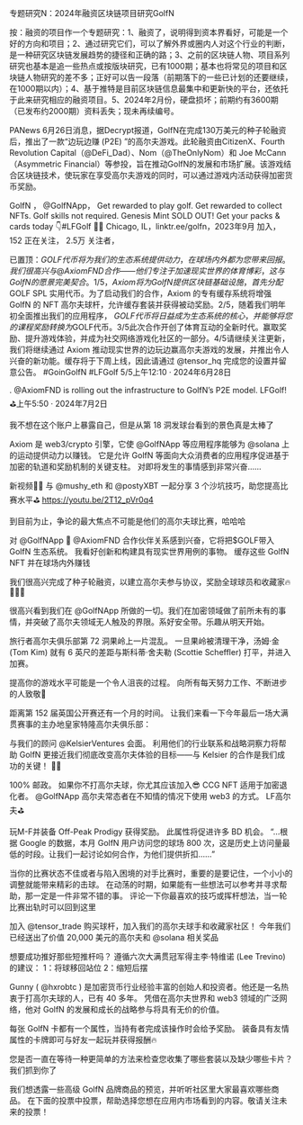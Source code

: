 专题研究N：2024年融资区块链项目研究GolfN


按：融资的项目作一个专题研究：1、融资了，说明得到资本界看好，可能是一个好的方向和项目；2、通过研究它们，可以了解外界或圈内人对这个行业的判断，是一种研究区块链发展趋势的捷径和正确的路；3、之前的区块链人物、项目系列研究也基本是追一些热点或按版块研究，已有1000期；基本也将常见的项目和区块链人物研究的差不多；正好可以告一段落（前期落下的一些已计划的还要继续，在1000期以内）；4、基于推特是目前区块链信息最集中和更新快的平台，还依托于此来研究相应的融资项目。5、2024年2月份，硬盘损坏；前期约有3600期（已发布约2000期）资料丢失；现未再续编号。


PANews 6月26日消息，据Decrypt报道，GolfN在完成130万美元的种子轮融资后，推出了一款“边玩边赚 (P2E) ”的高尔夫游戏。此轮融资由CitizenX、Fourth Revolution Capital（@DeFi_Dad）、Nom（@TheOnlyNom）和 Joe McCann（Asymmetric Financial）等参投，旨在推动GolfN的发展和市场扩展。该游戏结合区块链技术，使玩家在享受高尔夫游戏的同时，可以通过游戏内活动获得加密货币奖励。

GolfN
，
@GolfNApp，
Get rewarded to play golf. Get rewarded to collect NFTs. Golf skills not required. Genesis Mint SOLD OUT! Get your packs & cards today 👇#LFGolf 🏌️‍♂️
Chicago, IL，linktr.ee/golfn，2023年9月 加入，
152 正在关注，
2.5万 关注者，


已置顶：$GOLF代币将为我们的生态系统提供动力，在球场内外都为您带来回报。我们很高兴与
@AxiomFND
合作——他们专注于加速现实世界的体育博彩，这与 GolfN 的愿景完美契合。1/5，Axiom 将为 GolfN 提供区块链基础设施，首先分配$GOLF SPL 实用代币。为了启动我们的合作，Axiom 的专有缓存系统将增强 GolfN 的 NFT 高尔夫球杆，允许缓存套装并获得被动奖励。2/5，随着我们明年初全面推出我们的应用程序， $GOLF代币将日益成为生态系统的核心，并能够将您的课程奖励转换为$GOLF代币。3/5此次合作开创了体育互动的全新时代。赢取奖励、提升游戏体验，并成为社交网络游戏化社区的一部分。4/5请继续关注更新，我们将继续通过 Axiom 推动现实世界的边玩边赢高尔夫游戏的发展，并推出令人兴奋的新功能。缓存将于下周上线，因此请通过
@tensor_hq
完成您的设置并留意公告。 #GoinGolfN #LFGolf 5/5上午12:10 · 2024年6月28日

. 
@AxiomFND
  is rolling out the infrastructure to GolfN’s P2E model. LFGolf! ⛳️上午5:50 · 2024年7月2日

我不想在这个账户上暴露自己，但是从第 18 洞发球台看到的景色真是太棒了

Axiom 是 web3/crypto 引擎，它使
@GolfNApp
等应用程序能够为
@solana
上的运动提供动力以赚钱。
它是允许 GolfN 等面向大众消费者的应用程序促进基于加密的轨道和奖励机制的关键支柱。
对即将发生的事情感到非常兴奋…… 

新视频🏌🏻
与
@mushy_eth
和
@postyXBT
一起分享 3 个沙坑技巧，助您提高比赛水平⛳️
https://youtu.be/2T12_pVr0q4

到目前为止，争论的最大焦点不可能是他们的高尔夫球比赛，哈哈哈

对
@GolfNApp
 🤝 
@AxiomFND
合作伙伴关系感到兴奋，它将把$GOLF带入 GolfN 生态系统。
我看好创新和构建具有现实世界用例的事物。
缓存这些 GolfN NFT 并在球场内外赚钱

我们很高兴完成了种子轮融资，以建立高尔夫参与协议，奖励全球球员和收藏家🔥🏌🏻‍♂️

很高兴看到我们在
@GolfNApp
所做的一切。我们在加密领域做了前所未有的事情，并突破了高尔夫领域无人触及的界限。系好安全带。乐趣从明天开始。

旅行者高尔夫俱乐部第 72 洞果岭上一片混乱。
一旦果岭被清理干净，汤姆·金 (Tom Kim) 就有 6 英尺的差距与斯科蒂·舍夫勒 (Scottie Scheffler) 打平，并进入加赛。

提高你的游戏水平可能是一个令人沮丧的过程。
向所有每天努力工作、不断进步的人致敬🤜

距离第 152 届英国公开赛还有一个月的时间。
让我们来看一下今年最后一场大满贯赛事的主办地皇家特隆高尔夫俱乐部：

与我们的顾问
@KelsierVentures
会面。
利用他们的行业联系和战略洞察力将帮助 GolfN 更接近我们彻底改变高尔夫体验的目标——与 Kelsier 的合作是我们成功的关键！ 🏌️‍♂️

100% 邮政。
如果你不打高尔夫球，你尤其应该加入😎
CCG NFT 适用于加密退化者。 
@GolfNApp
高尔夫常态者在不知情的情况下使用 web3 的方式。
LF高尔夫⛳️

玩M-F并装备 Off-Peak Prodigy 获得奖励。
此属性将促进许多 BD 机会。
“…根据 Google 的数据，本月 GolfN 用户访问您的球场 800 次，这是历史上访问量最低的时段。让我们一起讨论如何合作，为他们提供折扣……”

当你的比赛状态不佳或者与陷入困境的对手比赛时，重要的是要记住，一个小小的调整就能带来精彩的击球。
在动荡的时期，如果能有一些想法可以参考并寻求帮助，那一定是一件非常不错的事。
评论一下你最喜欢的技巧或挥杆想法，当一轮比赛出轨时可以回到这里

加入
@tensor_trade
购买球杆，加入我们的高尔夫球手和收藏家社区！
今年我们已经送出了价值 20,000 美元的高尔夫和
@solana
相关奖品

想要成功推好那些短推杆吗？
遵循六次大满贯冠军得主李·特维诺 (Lee Trevino) 的建议：
1：将球移回站位
2：缩短后摆

Gunny ( 
@hxrobtc
 ) 是加密货币行业经验丰富的创始人和投资者。他还是一名热衷于打高尔夫球的人，已有 40 多年。
凭借在高尔夫世界和 web3 领域的广泛网络，他对 GolfN 的发展和成长的战略参与将具有无价的价值。

每张 GolfN 卡都有一个属性，当持有者完成该操作时会给予奖励。
装备具有友情属性的卡牌即可与好友一起玩并获得报酬🔥

您是否一直在等待一种更简单的方法来检查您收集了哪些套装以及缺少哪些卡片？
我们抓到你了

我们想透露一些高级 GolfN 品牌商品的预览，并听听社区里大家最喜欢哪些商品。
在下面的投票中投票，帮助选择您想在应用内市场看到的内容。敬请关注未来的投票！